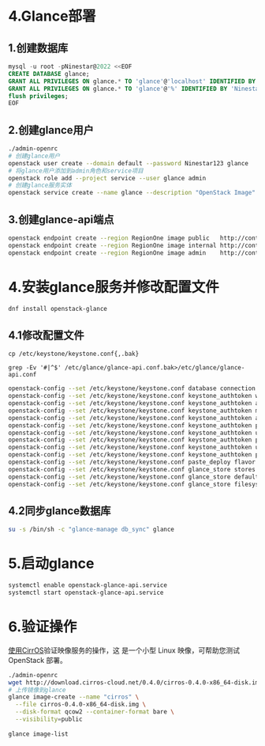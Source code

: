 # 4.Glance部署

## 1.创建数据库

```sql
mysql -u root -pNinestar@2022 <<EOF
CREATE DATABASE glance;
GRANT ALL PRIVILEGES ON glance.* TO 'glance'@'localhost' IDENTIFIED BY 'Ninestar@2022';
GRANT ALL PRIVILEGES ON glance.* TO 'glance'@'%' IDENTIFIED BY 'Ninestar@2022';
flush privileges;
EOF
```

## 2.创建glance用户

```bash
./admin-openrc
# 创建glance用户
openstack user create --domain default --password Ninestar123 glance
# 将glance用户添加到admin角色和service项目
openstack role add --project service --user glance admin
# 创建glance服务实体
openstack service create --name glance --description "OpenStack Image" image

```

## 3.创建glance-api端点

```bash
openstack endpoint create --region RegionOne image public   http://controller:9292
openstack endpoint create --region RegionOne image internal http://controller:9292
openstack endpoint create --region RegionOne image admin    http://controller:9292

```

# 4.安装glance服务并修改配置文件

```bash
dnf install openstack-glance
```

## 4.1修改配置文件

`cp /etc/keystone/keystone.conf{,.bak}`

`grep -Ev '#|^$' /etc/glance/glance-api.conf.bak>/etc/glance/glance-api.conf`

```bash
openstack-config --set /etc/keystone/keystone.conf database connection mysql+pymysql://glance:Ninestar@2022@controller/glance
openstack-config --set /etc/keystone/keystone.conf keystone_authtoken www_authenticate_uri http://controller:5000
openstack-config --set /etc/keystone/keystone.conf keystone_authtoken auth_url http://controller:5000
openstack-config --set /etc/keystone/keystone.conf keystone_authtoken memcached_servers controller:11211
openstack-config --set /etc/keystone/keystone.conf keystone_authtoken auth_type password
openstack-config --set /etc/keystone/keystone.conf keystone_authtoken project_domain_name Default
openstack-config --set /etc/keystone/keystone.conf keystone_authtoken user_domain_name Default
openstack-config --set /etc/keystone/keystone.conf keystone_authtoken project_name service
openstack-config --set /etc/keystone/keystone.conf keystone_authtoken username glance
openstack-config --set /etc/keystone/keystone.conf keystone_authtoken password Ninestar123
openstack-config --set /etc/keystone/keystone.conf paste_deploy flavor keystone
openstack-config --set /etc/keystone/keystone.conf glance_store stores file,http
openstack-config --set /etc/keystone/keystone.conf glance_store default_store file
openstack-config --set /etc/keystone/keystone.conf glance_store filesystem_store_datadir /var/lib/glance/images/

```

## 4.2同步glance数据库

```bash
su -s /bin/sh -c "glance-manage db_sync" glance

```

# 5.启动glance

```bash
systemctl enable openstack-glance-api.service
systemctl start openstack-glance-api.service

```

# 6.验证操作

[使用CirrOS](http://launchpad.net/cirros "使用CirrOS")验证映像服务的操作，这 是一个小型 Linux 映像，可帮助您测试 OpenStack 部署。

```bash
./admin-openrc
wget http://download.cirros-cloud.net/0.4.0/cirros-0.4.0-x86_64-disk.img
# 上传镜像到glance
glance image-create --name "cirros" \
  --file cirros-0.4.0-x86_64-disk.img \
  --disk-format qcow2 --container-format bare \
  --visibility=public
  
glance image-list

```
